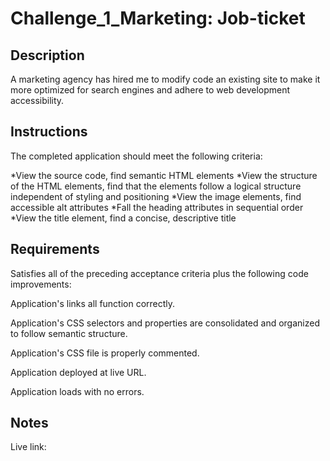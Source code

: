 # Challenge_1_Marketing: Job-ticket

## Description

A marketing agency has hired me to modify code an existing site to make it more optimized for search engines and adhere to web development accessibility.

## Instructions

The completed application should meet the following criteria:

*View the source code, find semantic HTML elements
*View the structure of the HTML elements, find that the elements follow a logical structure independent of styling and positioning
*View the image elements, find accessible alt attributes
*Fall the heading attributes in sequential order
*View the title element, find a concise, descriptive title

## Requirements

Satisfies all of the preceding acceptance criteria plus the following code improvements:

Application's links all function correctly.

Application's CSS selectors and properties are consolidated and organized to follow semantic structure.

Application's CSS file is properly commented.

Application deployed at live URL.

Application loads with no errors.

## Notes

Live link: 